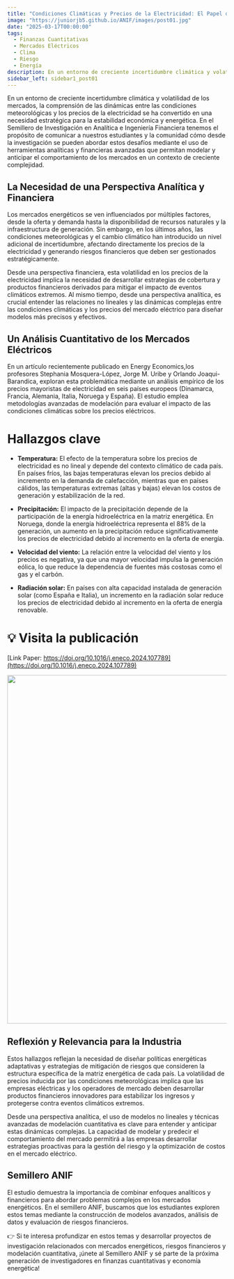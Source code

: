 ```yaml
---
title: "Condiciones Climáticas y Precios de la Electricidad: El Papel de la Analítica y las Finanzas"
image: "https://juniorjb5.github.io/ANIF/images/post01.jpg"
date: "2025-03-17T00:00:00"
tags:
  - Finanzas Cuantitativas
  - Mercados Eléctricos
  - Clima
  - Riesgo
  - Energía
description: En un entorno de creciente incertidumbre climática y volatilidad de los mercados, la comprensión de las dinámicas entre las condiciones meteorológicas y los precios de la electricidad se ha convertido en una necesidad estratégica para la estabilidad económica y energética.
sidebar_left: sidebar1_post01
---
```


En un entorno de creciente incertidumbre climática y volatilidad de los mercados, la comprensión de las dinámicas entre las condiciones meteorológicas y los precios de la electricidad se ha convertido en una necesidad estratégica para la estabilidad económica y energética. En el Semillero de Investigación en Analítica e Ingeniería Financiera tenemos el propósito de comunicar a nuestros estudiantes y la comunidad cómo desde la investigación se pueden abordar estos desafíos mediante el uso de herramientas analíticas y financieras avanzadas que permitan modelar y anticipar el comportamiento de los mercados en un contexto de creciente complejidad.

<!-- more -->

## La Necesidad de una Perspectiva Analítica y Financiera

Los mercados energéticos se ven influenciados por múltiples factores, desde la oferta y demanda hasta la disponibilidad de recursos naturales y la infraestructura de generación. Sin embargo, en los últimos años, las condiciones meteorológicas y el cambio climático han introducido un nivel adicional de incertidumbre, afectando directamente los precios de la electricidad y generando riesgos financieros que deben ser gestionados estratégicamente.

Desde una perspectiva financiera, esta volatilidad en los precios de la electricidad implica la necesidad de desarrollar estrategias de cobertura y productos financieros derivados para mitigar el impacto de eventos climáticos extremos. Al mismo tiempo, desde una perspectiva analítica, es crucial entender las relaciones no lineales y las dinámicas complejas entre las condiciones climáticas y los precios del mercado eléctrico para diseñar modelos más precisos y efectivos.


## Un Análisis Cuantitativo de los Mercados Eléctricos


En un artículo recientemente publicado en Energy Economics,los profesores Stephania Mosquera-López, Jorge M. Uribe y  Orlando Joaqui-Barandica, exploran esta problemática mediante un análisis empírico de los precios mayoristas de electricidad en seis países europeos (Dinamarca, Francia, Alemania, Italia, Noruega y España). El estudio emplea metodologías avanzadas de modelación para evaluar el impacto de las condiciones climáticas sobre los precios eléctricos.

# Hallazgos clave

- **Temperatura:** El efecto de la temperatura sobre los precios de electricidad es no lineal y depende del contexto climático de cada país. En países fríos, las bajas temperaturas elevan los precios debido al incremento en la demanda de calefacción, mientras que en países cálidos, las temperaturas extremas (altas y bajas) elevan los costos de generación y estabilización de la red.

- **Precipitación:** El impacto de la precipitación depende de la participación de la energía hidroeléctrica en la matriz energética. En Noruega, donde la energía hidroeléctrica representa el 88% de la generación, un aumento en la precipitación reduce significativamente los precios de electricidad debido al incremento en la oferta de energía.

- **Velocidad del viento:** La relación entre la velocidad del viento y los precios es negativa, ya que una mayor velocidad impulsa la generación eólica, lo que reduce la dependencia de fuentes más costosas como el gas y el carbón.

- **Radiación solar:** En países con alta capacidad instalada de generación solar (como España e Italia), un incremento en la radiación solar reduce los precios de electricidad debido al incremento en la oferta de energía renovable.



# 💡 Visita la publicación

[Link Paper: https://doi.org/10.1016/j.eneco.2024.107789](https://doi.org/10.1016/j.eneco.2024.107789)


<div style="text-align: center;">
<img src="https://juniorjb5.github.io/ANIF/images/post01_1.jpg"  width="800">
</div>


## Reflexión y Relevancia para la Industria

Estos hallazgos reflejan la necesidad de diseñar políticas energéticas adaptativas y estrategias de mitigación de riesgos que consideren la estructura específica de la matriz energética de cada país. La volatilidad de precios inducida por las condiciones meteorológicas implica que las empresas eléctricas y los operadores de mercado deben desarrollar productos financieros innovadores para estabilizar los ingresos y protegerse contra eventos climáticos extremos.

Desde una perspectiva analítica, el uso de modelos no lineales y técnicas avanzadas de modelación cuantitativa es clave para entender y anticipar estas dinámicas complejas. La capacidad de modelar y predecir el comportamiento del mercado permitirá a las empresas desarrollar estrategias proactivas para la gestión del riesgo y la optimización de costos en el mercado eléctrico.


## Semillero ANIF

El estudio demuestra la importancia de combinar enfoques analíticos y financieros para abordar problemas complejos en los mercados energéticos. En el semillero ANIF, buscamos que los estudiantes exploren estos temas mediante la construcción de modelos avanzados, análisis de datos y evaluación de riesgos financieros.



👉 Si te interesa profundizar en estos temas y desarrollar proyectos de investigación relacionados con mercados energéticos, riesgos financieros y modelación cuantitativa, ¡únete al Semillero ANIF y sé parte de la próxima generación de investigadores en finanzas cuantitativas y economía energética!
